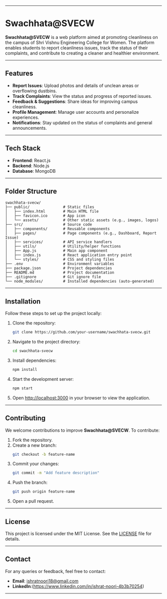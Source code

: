 

---

# Swachhata@SVECW

**Swachhata@SVECW** is a web platform aimed at promoting cleanliness on the campus of Shri Vishnu Engineering College for Women. The platform enables students to report cleanliness issues, track the status of their complaints, and contribute to creating a cleaner and healthier environment.

---

## Features

- **Report Issues**: Upload photos and details of unclean areas or overflowing dustbins.
- **Track Complaints**: View the status and progress of reported issues.
- **Feedback & Suggestions**: Share ideas for improving campus cleanliness.
- **Profile Management**: Manage user accounts and personalize experiences.
- **Notifications**: Stay updated on the status of complaints and general announcements.

---

## Tech Stack

- **Frontend**: React.js
- **Backend**: Node.js
- **Database**: MongoDB

---

## Folder Structure

```
swachhata-svecw/
├── public/               # Static files
│   ├── index.html        # Main HTML file
│   ├── favicon.ico       # App icon
│   └── assets/           # Other static assets (e.g., images, logos)
├── src/                  # Source code
│   ├── components/       # Reusable components
│   ├── pages/            # Page components (e.g., Dashboard, Report Issue)
│   ├── services/         # API service handlers
│   ├── utils/            # Utility/helper functions
│   ├── App.js            # Main app component
│   ├── index.js          # React application entry point
│   └── styles/           # CSS and styling files
├── .env                  # Environment variables
├── package.json          # Project dependencies
├── README.md             # Project documentation
├── .gitignore            # Git ignore file
└── node_modules/         # Installed dependencies (auto-generated)
```

---

## Installation

Follow these steps to set up the project locally:

1. Clone the repository:
   ```bash
   git clone https://github.com/your-username/swachhata-svecw.git
   ```
2. Navigate to the project directory:
   ```bash
   cd swachhata-svecw
   ```
3. Install dependencies:
   ```bash
   npm install
   ```
4. Start the development server:
   ```bash
   npm start
   ```
5. Open [http://localhost:3000](http://localhost:3000) in your browser to view the application.

---

## Contributing

We welcome contributions to improve **Swachhata@SVECW**. To contribute:
1. Fork the repository.
2. Create a new branch:
   ```bash
   git checkout -b feature-name
   ```
3. Commit your changes:
   ```bash
   git commit -m "Add feature description"
   ```
4. Push the branch:
   ```bash
   git push origin feature-name
   ```
5. Open a pull request.

---

## License

This project is licensed under the MIT License. See the [LICENSE](LICENSE) file for details.

---

## Contact

For any queries or feedback, feel free to contact:
- **Email**: ishratnoori18@gmail.com
- **LinkedIn**:(https://www.linkedin.com/in/ishrat-noori-4b3b70254)

---


